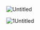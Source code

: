 ![Untitled](https://github.com/jeuneseven/ReadingNotes/assets/8426758/d34470f4-d59f-4bb2-8814-2961781afddd)

![1Untitled](https://github.com/jeuneseven/ReadingNotes/assets/8426758/0791b0c0-345e-4d42-8972-b7f5f92eaba8)
